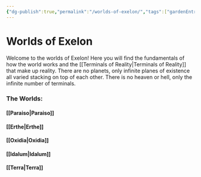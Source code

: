 ```yaml
---
{"dg-publish":true,"permalink":"/worlds-of-exelon/","tags":["gardenEntry"]}
---
```


# Worlds of Exelon

Welcome to the worlds of Exelon! Here you will find the fundamentals of how the world works and the [[Terminals of Reality\|Terminals of Reality]] that make up reality. There are no planets, only infinite planes of existence all varied stacking on top of each other. There is no heaven or hell, only the infinite number of terminals.

### The Worlds:
#### [[Paraiso\|Paraiso]]

#### [[Erthe\|Erthe]]
#### [[Oxidia\|Oxidia]]

#### [[Idalum\|Idalum]]

#### [[Terra\|Terra]]
